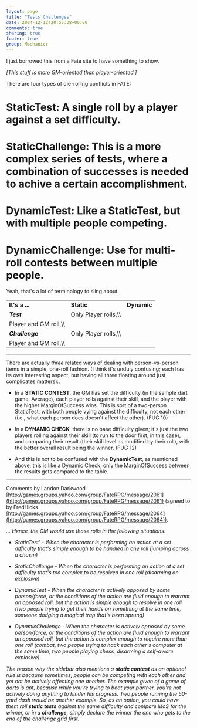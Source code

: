 ```yaml
---
layout: page
title: "Tests Challenges"
date: 2004-12-12T20:55:38+00:00
comments: true
sharing: true
footer: true
group: Mechanics
---
```


I just borrowed this from a Fate site to have something to show.

*[This stuff is more GM-oriented than player-oriented.]*

There are four types of die-rolling conflicts in FATE:

# StaticTest: A single roll by a player against a set difficulty.
# StaticChallenge: This is a more complex series of tests, where a combination of successes is needed to achive a certain accomplishment.
# DynamicTest: Like a StaticTest, but with multiple people competing.
# DynamicChallenge: Use for multi-roll contests between multiple people.

Yeah, that's a lot of terminology to sling about.


<table class='table'><tr>
</tr>
<tr>
  <td><strong>It's a ...</strong></td>
  <td><strong>Static</strong></td>
  <td><strong>Dynamic</strong></td>
</tr>
<tr>
  <td><strong><em>Test</strong></em></td>
  <td>Only Player rolls,\\</td>
</tr>
<tr>
  <td>Player and GM roll,\\</td>
</tr>
<tr>
</tr>
<tr>
  <td><strong><em>Challenge</strong></em></td>
  <td>Only Player rolls,\\</td>
</tr>
<tr>
  <td>Player and GM roll,\\</td>
</tr>
<tr>
</tr>
</table>

----

There are actually *three* related ways of dealing with person-vs-person items in a simple, one-roll fashion.  (I think it's unduly confusing; each has its own interesting aspect, but having all three floating around just complicates matters):.

* In a **STATIC CONTEST**, the GM has set the difficulty (in the sample dart game, Average), each player rolls against their skill, and the player with the higher MarginOfSuccess wins. This is sort of a two-person StaticTest, with both people vying against the difficulty, not each other (i.e., what each person does doesn't affect the other). (FUG 10)

* In a **DYNAMIC CHECK**, there is no base difficulty given; it's just the two players rolling against their skill (to run to the door first, in this case), and comparing their result (their skill level as modified by their roll), with the better overall result being the winner. (FUG 12)

* And this is not to be confused with the **DynamicTest**, as mentioned above; this is like a Dynamic Check, only the MarginOfSuccess between the results gets compared to the table.

----

Comments by Landon Darkwood [http://games.groups.yahoo.com/group/FateRPG/message/2061](http://games.groups.yahoo.com/group/FateRPG/message/2061) (agreed to by FredHicks [http://games.groups.yahoo.com/group/FateRPG/message/2064](http://games.groups.yahoo.com/group/FateRPG/message/2064)).

*... Hence, the GM would use those rolls in the following situations:*

* *StaticTest' - When the character is performing an action at a set difficulty that's simple enough to be handled in one roll (jumping across a chasm)*

* *StaticChallenge - When the character is performing an action at a set difficulty that's too complex to be resolved in one roll (disarming an explosive)*

* *DynamicTest - When the character is actively opposed by some person/force, or the conditions of the action are fluid enough to warrant an opposed roll, but the action is simple enough to resolve in one roll (two people trying to get their hands on something at the same time, someone dodging a magical trap that's been sprung)*

* *DynamicChallenge - When the character is actively opposed by some person/force, or the conditions of the action are fluid enough to warrant an opposed roll, but the action is complex enough to require more than one roll (combat, two people trying to hack each other's computer at the same time, two people playing chess, disarming a self-aware explosive)*

*The reason why the sidebar also mentions a **static contest** as an optional rule is because sometimes, people can be competing with each other and yet not be actively affecting one another. The example given of a game of darts is apt, because while you're trying to beat your partner, you're not actively doing anything to hinder his progress. Two people running the 50-yard dash would be another example. So, as an option, you could have them roll **static tests** against the same difficulty and compare MoS for the winner, or in a **challenge**, simply declare the winner the one who gets to the end of the challenge grid first.*
